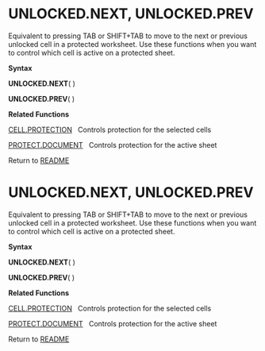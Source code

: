 # UNLOCKED.NEXT, UNLOCKED.PREV

Equivalent to pressing TAB or SHIFT+TAB to move to the next or previous
unlocked cell in a protected worksheet. Use these functions when you
want to control which cell is active on a protected sheet.

**Syntax**

**UNLOCKED.NEXT**( )

**UNLOCKED.PREV**( )

**Related Functions**

[CELL.PROTECTION](CELL.PROTECTION.md)&nbsp;&nbsp;&nbsp;Controls protection for the selected
cells

[PROTECT.DOCUMENT](PROTECT.DOCUMENT.md)&nbsp;&nbsp;&nbsp;Controls protection for the active
sheet



Return to [README](README.md#U)

# UNLOCKED.NEXT, UNLOCKED.PREV

Equivalent to pressing TAB or SHIFT+TAB to move to the next or previous
unlocked cell in a protected worksheet. Use these functions when you
want to control which cell is active on a protected sheet.

**Syntax**

**UNLOCKED.NEXT**( )

**UNLOCKED.PREV**( )

**Related Functions**

[CELL.PROTECTION](CELL.PROTECTION.md)&nbsp;&nbsp;&nbsp;Controls protection for the selected
cells

[PROTECT.DOCUMENT](PROTECT.DOCUMENT.md)&nbsp;&nbsp;&nbsp;Controls protection for the active
sheet



Return to [README](README.md#U)

